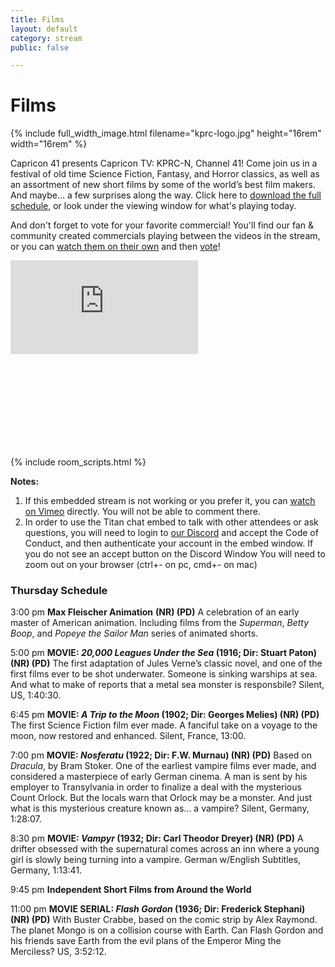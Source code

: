 ```yaml
---
title: Films
layout: default
category: stream
public: false

---
```

# Films

{% include full_width_image.html filename="kprc-logo.jpg" height="16rem" width="16rem" %}

Capricon 41 presents Capricon TV: KPRC-N, Channel 41! Come join us in a festival of old time Science Fiction, Fantasy, and Horror classics, as well as an assortment of new short films by some of the world’s best film makers. And maybe… a few surprises along the way. Click here to [download the full schedule](https://drive.google.com/file/d/1dj5aPEr3qcYNv-pkuVz2klaNC2XC0PAH/view?usp=sharing), or look under the viewing window for what's playing today.

And don't forget to vote for your favorite commercial! You'll find our fan & community created commercials playing between the videos in the stream, or you can [watch them on their own](https://drive.google.com/drive/folders/1-KKsVoOY0mEZZkqFq54dWBc9-kg_wOLD?usp=sharing) and then [vote](https://forms.gle/A4CUFnroTGQVPsFx5)!

<div class="embeds-container">
<iframe
src="https://vimeo.com/event/654823/embed"
frameborder="0"
allow="autoplay; fullscreen; picture-in-picture"
allowfullscreen
class="convention-video"

> </iframe>

<iframe frameborder="0" class="convention-chat">
</iframe>
</div>

<script src="https://unpkg.com/dayjs@1.8.21/dayjs.min.js"></script>
<script>
const even = "802942451584598076";
const odd = "802942451584598076";
</script>
{% include room_scripts.html %}

**Notes:**

1. If this embedded stream is not working or you prefer it, you can [watch on Vimeo](https://vimeo.com/event/654823/) directly. You will not be able to comment there.
2. In order to use the Titan chat embed to talk with other attendees or ask questions, you will need to login to [our Discord](https://discord.gg/Hra39Zkrhf) and accept the Code of Conduct, and then authenticate your account in the embed window. If you do not see an accept button on the Discord Window You will need to zoom out on your browser (ctrl+- on pc, cmd+- on mac)

### **Thursday Schedule**

3:00 pm **Max Fleischer Animation** **(NR) (PD)** A celebration of an early master of American animation. Including films from the _Superman_, _Betty Boop_, and _Popeye the Sailor Man_ series of animated shorts.

5:00 pm **MOVIE: _20,000 Leagues Under the Sea_ (1916; Dir: Stuart Paton) (NR) (PD)** The first adaptation of Jules Verne’s classic novel, and one of the first films ever to be shot underwater. Someone is sinking warships at sea. And what to make of reports that a metal sea monster is responsbile? Silent, US, 1:40:30.

6:45 pm **MOVIE: _A Trip to the Moon_ (1902; Dir: Georges Melies) (NR) (PD)** The first Science Fiction film ever made. A fanciful take on a voyage to the moon, now restored and enhanced. Silent, France, 13:00.

7:00 pm **MOVIE: _Nosferatu_ (1922; Dir: F.W. Murnau) (NR) (PD)** Based on _Dracula_, by Bram Stoker. One of the earliest vampire films ever made, and considered a masterpiece of early German cinema. A man is sent by his employer to Transylvania in order to finalize a deal with the mysterious Count Orlock. But the locals warn that Orlock may be a monster. And just what is this mysterious creature known as... a vampire? Silent, Germany, 1:28:07.

8:30 pm **MOVIE: _Vampyr_ (1932; Dir: Carl Theodor Dreyer) (NR) (PD)** A drifter obsessed with the supernatural comes across an inn where a young girl is slowly being turning into a vampire. German w/English Subtitles, Germany, 1:13:41.

9:45 pm **Independent Short Films from Around the World**

11:00 pm **MOVIE SERIAL: _Flash Gordon_ (1936; Dir: Frederick Stephani) (NR) (PD)** With Buster Crabbe, based on the comic strip by Alex Raymond. The planet Mongo is on a collision course with Earth. Can Flash Gordon and his friends save Earth from the evil plans of the Emperor Ming the Merciless? US, 3:52:12.